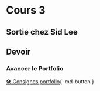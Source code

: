 # Cours 3
## Sortie chez Sid Lee

## Devoir     
### Avancer le Portfolio    
[🛠️ Consignes portfolio](./stages/portfolio.md){ .md-button }     


